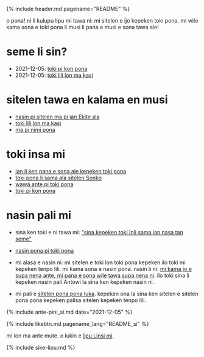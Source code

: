 {% include header.md pagename="README" %}



<span class="si">o pona! ni li kulupu lipu mi tawa ni: mi sitelen e ijo kepeken toki pona. mi wile kama sona e toki pona li musi li pana e musi e sona tawa ale!</span>

# <span class="si">seme li sin?</span>

- <span class="si"><span class="sidef">2021-12-05:</span> [toki pi kon pona](https://joelthomastr.github.io/tokipona/toki-pi-kon-pona_si)</span>
- <span class="si"><span class="sidef">2021-12-05:</span> [toki lili lon ma kasi](https://joelthomastr.github.io/tokipona/toki-pi-kon-pona_si)</span>

# <span class="si">sitelen tawa en kalama en musi</span>

- <span class="si">[nasin pi sitelen ma pi jan Ekite ala](https://joelthomastr.github.io/tokipona/jan-ekite-ala_si)</span>
- <span class="si">[toki lili lon ma kasi](https://joelthomastr.github.io/tokipona/toki-pi-kon-pona_si)</span>
- <span class="si">[ma pi nimi pona](https://joelthomastr.github.io/tokipona/ma-pi-nimi-pona-1_si)</span>


# <span class="si">toki insa mi</span>

- <span class="si">[jan li ken pana e sona ale kepeken toki pona](https://joelthomastr.github.io/tokipona/pana-sona-ale_si)</span>
- <span class="si">[toki pona li sama ala sitelen Sonko](https://joelthomastr.github.io/tokipona/sitelen-sonko_si)</span>
- <span class="si">[wawa ante pi toki pona](https://joelthomastr.github.io/tokipona/wawa-pi-toki-pona_si)</span>
- <span class="si">[toki pi kon pona](https://joelthomastr.github.io/tokipona/toki-pi-kon-pona_si)</span>

# <span class="si">nasin pali mi</span>

- <span class="si">sina ken toki e ni tawa mi:  ["sina kepeken toki Inli sama jan nasa tan seme"](https://joelthomastr.github.io/tokipona/kepeken-pi-toki-inli_si)</span>

- <span class="si">[nasin pona pi toki pona](https://joelthomastr.github.io/tokipona/nasin-pona-pi-toki-pona_si)</span>

- <span class="si">mi alasa e nasin ni: mi sitelen e toki lon toki pona kepeken ilo toki mi kepeken tenpo lili. mi kama sona e nasin pona. nasin li ni: [mi kama jo e supa nena ante, mi pana e sona wile tawa supa nena ni](https://www.reddit.com/r/tokipona/comments/r6nu43/efficient_keyboard_idea_the_video_shows_the_steps/). ilo toki sina li kepeken nasin pali Antowi la sina ken kepeken nasin ni.</span>

- <span class="si">mi pali e [sitelen pona pona luka](https://joelthomastr.github.io/tokipona/sitelen-pona-pona-luka_si). kepeken ona la sina ken sitelen e sitelen pona pona kepeken palisa sitelen kepeken tenpo lili.</span>

{% include ante-pini_si.md date="2021-12-05" %}

{% include likebtn.md pagename_lang="README_si" %}

<span class="si">mi lon ma ante mute. o lukin e [lipu Linsi mi](https://linktr.ee/jantelakoman).</span>

{% include sike-lipu.md %}
